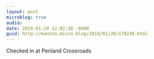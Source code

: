 ```yaml
---
layout: post
microblog: true
audio: 
date: 2018-01-20 12:02:38 -0500
guid: http://manton.micro.blog/2018/01/20/170238.html
---
```

Checked in at Penland Crossroads
